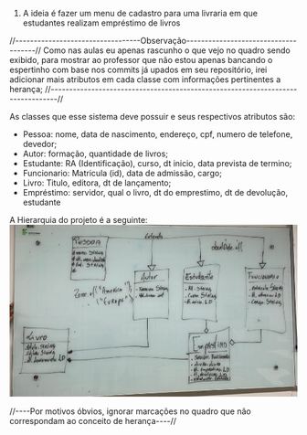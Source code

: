 1. A ideia é fazer um menu de cadastro para uma livraria em que estudantes realizam empréstimo de livros

//----------------------------------Observação-------------------------------------//
Como nas aulas eu apenas rascunho o que vejo no quadro sendo exibido, para mostrar ao professor que não estou apenas  bancando o espertinho com base nos commits já upados em seu repositório, irei adicionar mais atributos em cada classe com informações pertinentes a herança;
//--------------------------------------------------------------------------------//

As classes que esse sistema deve possuir e seus respectivos atributos são:

- Pessoa: nome, data de nascimento, endereço, cpf, numero de telefone, devedor;
- Autor: formação, quantidade de livros;
- Estudante: RA (Identificação), curso, dt inicio, data prevista de termino;
- Funcionario: Matricula (id), data de admissão, cargo;
- Livro: Titulo, editora, dt de lançamento;
- Empréstimo: servidor, qual o livro, dt do emprestimo, dt de devolução, estudante

A Hierarquia do projeto é a seguinte: 
![Screenshot](screenshot.jpeg)

//----Por motivos óbvios, ignorar marcações no quadro que não correspondam ao conceito de herança----//
